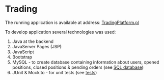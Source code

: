 # Trading

The running application is available at address: <a href="http://tradingplatform.pl/">TradingPlatform.pl</a>

To develop application several technologies was used:
1. Java at the backend
2. JavaServer Pages (JSP)
3. JavaScript
4. Bootstrap
5. MySQL - to create database containing information about users, opened positions, closed positions & pending orders (see <a href="creating%20MySQL%20tables.txt">SQL database</a>)
6. JUnit & Mockito - for unit tests (see <a href="src/test/java/com/platform/trading">tests</a>)
